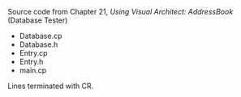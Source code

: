 Source code from Chapter 21, *Using Visual Architect: AddressBook* (Database Tester)

 - Database.cp
 - Database.h
 - Entry.cp
 - Entry.h
 - main.cp

Lines terminated with CR.
